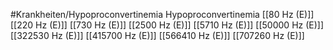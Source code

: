 #Krankheiten/Hypoproconvertinemia
Hypoproconvertinemia
[[80 Hz (E)]]
[[220 Hz (E)]]
[[730 Hz (E)]]
[[2500 Hz (E)]]
[[5710 Hz (E)]]
[[50000 Hz (E)]]
[[322530 Hz (E)]]
[[415700 Hz (E)]]
[[566410 Hz (E)]]
[[707260 Hz (E)]]